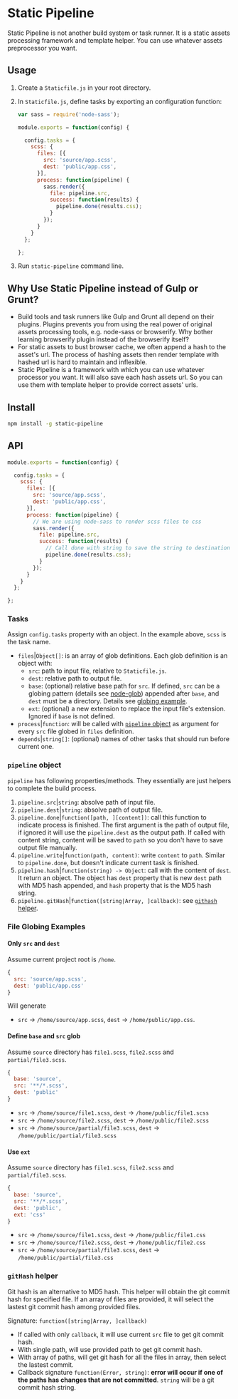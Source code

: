 # Static Pipeline

Static Pipeline is not another build system or task runner. It is a static assets processing framework and template helper. You can use whatever assets preprocessor you want.

## Usage

1. Create a `Staticfile.js` in your root directory.
2. In `Staticfile.js`, define tasks by exporting an configuration function:

    ```js
    var sass = require('node-sass');

    module.exports = function(config) {

      config.tasks = {
        scss: {
          files: [{
            src: 'source/app.scss',
            dest: 'public/app.css',
          }],
          process: function(pipeline) {
            sass.render({
              file: pipeline.src,
              success: function(results) {
                pipeline.done(results.css);
              }
            });
          }
        }
      };

    };
    ```

3. Run `static-pipeline` command line.

## Why Use Static Pipeline instead of Gulp or Grunt?

- Build tools and task runners like Gulp and Grunt all depend on their plugins. Plugins prevents you from using the real power of original assets processing tools, e.g. node-sass or browserify. Why bother learning browserify plugin instead of the browserify itself?
- For static assets to bust browser cache, we often append a hash to the asset's url. The process of hashing assets then render template with hashed url is hard to maintain and inflexible.
- Static Pipeline is a framework with which you can use whatever processor you want. It will also save each hash assets url. So you can use them with template helper to provide correct assets' urls.

## Install

```sh
npm install -g static-pipeline
```

## API

```js
module.exports = function(config) {

  config.tasks = {
    scss: {
      files: [{
        src: 'source/app.scss',
        dest: 'public/app.css',
      }],
      process: function(pipeline) {
        // We are using node-sass to render scss files to css
        sass.render({
          file: pipeline.src,
          success: function(results) {
            // Call done with string to save the string to destination path
            pipeline.done(results.css);
          }
        });
      }
    }
  };

};
```

### Tasks

Assign `config.tasks` property with an object. In the example above, `scss` is the task name.

- `files`|`Object[]`: is an array of glob definitions. Each glob definition is
  an object with:
    - `src`: path to input file, relative to `Staticfile.js`.
    - `dest`: relative path to output file.
    - `base`: (optional) relative base path for `src`. If defined, `src` can be
      a globing pattern (details see [node-glob](https://github.com/isaacs/node-glob#glob-primer)) appended after `base`, and `dest` must be a directory. Details see [globing example](#file-globing-examples).
    - `ext`: (optional) a new extension to replace the input file's extension. Ignored if `base` is not defined.
- `process`|`function`: will be called with [`pipeline` object](#pipeline-object) as argument for every `src` file globed in `files` definition.
- `depends`|`string[]`: (optional) names of other tasks that should run before current one.

### `pipeline` object

`pipeline` has following properties/methods. They essentially are just helpers to complete the build process.

1. `pipeline.src`|`string`: absolve path of input file.
2. `pipeline.dest`|`string`: absolve path of output file.
3. `pipeline.done`|`function([path, ][content])`: call this function to indicate process is finished. The first argument is the path of output file, if ignored it will use the `pipeline.dest` as the output path. If called with content string, content will be saved to `path` so you don't have to save output file manually.
4. `pipeline.write`|`function(path, content)`: write `content` to `path`. Similar to `pipeline.done`, but doesn't indicate current task is finished.
5. `pipeline.hash`|`function(string) -> Object`: call with the content of `dest`. It return an object. The object has `dest` property that is new `dest` path with MD5 hash appended, and `hash` property that is the MD5 hash string.
6. `pipeline.gitHash`|`function([string|Array, ]callback)`: see [`githash` helper](#githash-helper).

### File Globing Examples

#### Only `src` and `dest`

Assume current project root is `/home`.
```js
{
  src: 'source/app.scss',
  dest: 'public/app.css'
}
```
Will generate
- `src` -> `/home/source/app.scss`, `dest` -> `/home/public/app.css`.

#### Define `base` and `src` glob

Assume `source` directory has `file1.scss`, `file2.scss` and `partial/file3.scss`.
```js
{
  base: 'source',
  src: '**/*.scss',
  dest: 'public'
}
```
- `src` -> `/home/source/file1.scss`, `dest` -> `/home/public/file1.scss`
- `src` -> `/home/source/file2.scss`, `dest` -> `/home/public/file2.scss`
- `src` -> `/home/source/partial/file3.scss`, `dest` -> `/home/public/partial/file3.scss`

#### Use `ext`

Assume `source` directory has `file1.scss`, `file2.scss` and `partial/file3.scss`.
```js
{
  base: 'source',
  src: '**/*.scss',
  dest: 'public',
  ext: 'css'
}
```
- `src` -> `/home/source/file1.scss`, `dest` -> `/home/public/file1.css`
- `src` -> `/home/source/file2.scss`, `dest` -> `/home/public/file2.css`
- `src` -> `/home/source/partial/file3.scss`, `dest` -> `/home/public/partial/file3.css`

### `gitHash` helper

Git hash is an alternative to MD5 hash. This helper will obtain the git commit hash for specified file. If an array of files are provided, it will select the lastest git commit hash among provided files.

Signature: `function([string|Array, ]callback)`

- If called with only `callback`, it will use current `src` file to get git commit hash.
- With single path, will use provided path to get git commit hash.
- With array of paths, will get git hash for all the files in array, then select the lastest commit.
- Callback signature `function(Error, string)`: **error will occur if one of the paths has changes that are not committed**. `string` will be a git commit hash string.
